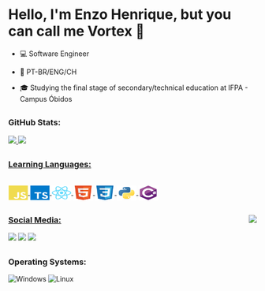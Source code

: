 # Hello, I'm Enzo Henrique, but you can call me Vortex 👋

- 💻 Software Engineer

- 💬 PT-BR/ENG/CH

- 🎓 Studying the final stage of secondary/technical education at IFPA - Campus Óbidos


  ## 

<h3>GitHub Stats: <br></h3>
<div>
  <a href="https://github.com/wheresvortex">
  <img height="160em" src="https://github-readme-stats.vercel.app/api?username=wheresvortex&show_icons=&theme=midnight-purple&include_all_commits=true&count_private=true"/>
  <img height="160em" src="https://github-readme-stats.vercel.app/api/top-langs/?username=wheresvortex&layout=compact&langs_count=7&theme=midnight-purple"/>
</div>

## 

<h3>Learning Languages: <br></h3>
<div style="display: inline_block"><br>
  <img align="center" alt="Henry-Js" height="30" width="40" src="https://raw.githubusercontent.com/devicons/devicon/master/icons/javascript/javascript-plain.svg">
  <img align="center" alt="Henry-Ts" height="30" width="40" src="https://raw.githubusercontent.com/devicons/devicon/master/icons/typescript/typescript-plain.svg">
  <img align="center" alt="Henry-React" height="30" width="40" src="https://raw.githubusercontent.com/devicons/devicon/master/icons/react/react-original.svg">
  <img align="center" alt="Henry-HTML" height="30" width="40" src="https://raw.githubusercontent.com/devicons/devicon/master/icons/html5/html5-original.svg">
  <img align="center" alt="Henry-CSS" height="30" width="40" src="https://raw.githubusercontent.com/devicons/devicon/master/icons/css3/css3-original.svg">
  <img align="center" alt="Henry-Python" height="30" width="40" src="https://raw.githubusercontent.com/devicons/devicon/master/icons/python/python-original.svg">
  <img align="center" alt="Henry-Csharp" height="30" width="40" src="https://raw.githubusercontent.com/devicons/devicon/master/icons/csharp/csharp-original.svg">
</div>

  ## 

<img align="right" src="https://github.com/user-attachments/assets/54dd887b-fa9a-4423-a46c-d62ff1bbf47f">

  ## 
  
<h3>Social Media: <br></h3>
<div> 
  <a href="https://instagram.com/uepaenzokka" target="_blank"><img src="https://img.shields.io/badge/-Instagram-%23E4405F?style=for-the-badge&logo=instagram&logoColor=white" target="_blank"></a>
  <a href="https://x.com/wheresvortex" target="_blank"><img loading="lazy" src="https://img.shields.io/twitter/url?url=https%3A%2F%2Fx.com%2Fuepaenzokka" target="_blank"></a>
  <a href="https://www.linkedin.com/in/enzo-henrique-a321712aa/" target="_blank"><img src="https://img.shields.io/badge/-LinkedIn-%230077B5?style=for-the-badge&logo=linkedin&logoColor=white" target="_blank"></a> 
  
</div>

## 

<h3>Operating Systems: <br></h3>
<div>
    <img alt="Windows" src="https://img.shields.io/badge/Windows-0078D6?style=for-the-badge&logo=windows&logoColor=white">
    <img alt="Linux" src="https://img.shields.io/badge/Linux-FCC624?style=for-the-badge&logo=linux&logoColor=black">
</div>
